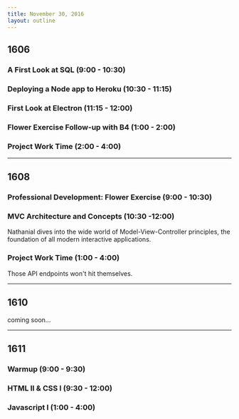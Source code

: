 ```yaml
---
title: November 30, 2016
layout: outline
---
```


## 1606

### A First Look at SQL (9:00 - 10:30)

### Deploying a Node app to Heroku (10:30 - 11:15)

### First Look at Electron (11:15 - 12:00)

### Flower Exercise Follow-up with B4 (1:00 - 2:00)

### Project Work Time (2:00 - 4:00)

***

## 1608

### Professional Development: Flower Exercise (9:00 - 10:30)

### MVC Architecture and Concepts (10:30 -12:00)
Nathanial dives into the wide world of Model-View-Controller principles, the foundation of all modern interactive applications.

### Project Work Time (1:00 - 4:00)
Those API endpoints won't hit themselves.

***

## 1610
coming soon...

***

## 1611

### Warmup (9:00 - 9:30)

### HTML II & CSS I (9:30 - 12:00)

### Javascript I (1:00 - 4:00)
